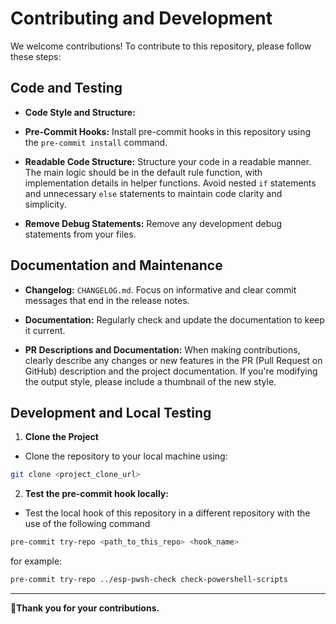 # Contributing and Development

We welcome contributions! To contribute to this repository, please follow these steps:

## Code and Testing

- **Code Style and Structure:**

- **Pre-Commit Hooks:** Install pre-commit hooks in this repository using the `pre-commit install` command.

- **Readable Code Structure:** Structure your code in a readable manner. The main logic should be in the default rule function, with implementation details in helper functions. Avoid nested `if` statements and unnecessary `else` statements to maintain code clarity and simplicity.

- **Remove Debug Statements:** Remove any development debug statements from your files.


## Documentation and Maintenance

- **Changelog:** `CHANGELOG.md`. Focus on informative and clear commit messages that end in the release notes.

- **Documentation:** Regularly check and update the documentation to keep it current.

- **PR Descriptions and Documentation:** When making contributions, clearly describe any changes or new features in the PR (Pull Request on GitHub) description and the project documentation. If you're modifying the output style, please include a thumbnail of the new style.

## Development and Local Testing

1. **Clone the Project**

- Clone the repository to your local machine using:

```sh
git clone <project_clone_url>
```
2. **Test the pre-commit hook locally:**
  - Test the local hook of this repository in a different repository with the use of the following command

  ```sh
  pre-commit try-repo <path_to_this_repo> <hook_name>
  ```
  for example:
   ```sh
  pre-commit try-repo ../esp-pwsh-check check-powershell-scripts
  ```

---

👏**Thank you for your contributions.**
